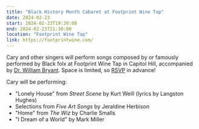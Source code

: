 ```yaml
---
title: "Black History Month Cabaret at Footprint Wine Tap"
date: 2024-02-23
start: 2024-02-23T19:30:00
end: 2024-02-23T21:30:00
location: "Footprint Wine Tap"
link: https://footprintwine.com/
---
```


Cary and other singers will perform songs composed by or famously performed by Black folx at Footprint Wine Tap in Capitol Hill, accompanied by [Dr. William Bryant](https://williamfbryant.com/about/). Space is limited, so [RSVP](https://footprintwine.com/#new-page-2-section) in advance!

Cary will be performing:
- "Lonely House" from *Street Scene* by Kurt Weill (lyrics by Langston Hughes)
- Selections from *Five Art Songs* by Jeraldine Herbison
- "Home" from *The Wiz* by Charlie Smalls
- "I Dream of a World" by Mark Miller
